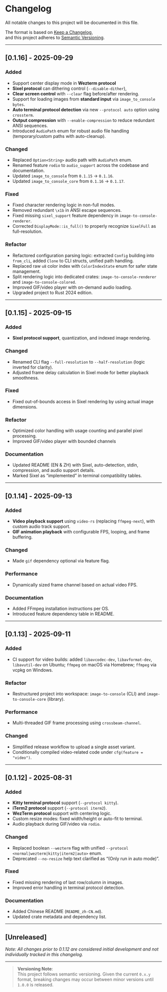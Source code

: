 # Changelog

All notable changes to this project will be documented in this file.

The format is based on [Keep a Changelog](https://keepachangelog.com/en/1.1.0/),  
and this project adheres to [Semantic Versioning](https://semver.org/spec/v2.0.0.html).

---

## [0.1.16] - 2025-09-29

### Added

- Support center display mode in **Wezterm protocol**
- **Sixel protocol** can dithering control (`--disable-dither`),
- **Clear screen control** with `--clear` flag before/after rendering.
- Support for loading images from **standard input** via `image_to_console bytes`.
- **Auto terminal protocol detection** via new `--protocol auto` option using `crossterm`.
- **Output compression** with `--enable-compression` to reduce redundant ANSI sequences.
- Introduced `AudioPath` enum for robust audio file handling (temporary/custom paths with auto-cleanup).

### Changed

- Replaced `Option<String>` audio path with `AudioPath` enum.
- Renamed feature `rodio` to `audio_support` across the codebase and documentation.
- Updated `image_to_console` from `0.1.15` → `0.1.16`.
- Updated `image_to_console_core` from `0.1.16` → `0.1.17`.

### Fixed
- Fixed character rendering logic in non-full modes.
- Removed redundant `\x1b` in ANSI escape sequences.
- Fixed missing `sixel_support` feature dependency in `image-to-console-renderer`.
- Corrected `DisplayMode::is_full()` to properly recognize `SixelFull` as full-resolution.

### Refactor
- Refactored configuration parsing logic: extracted `Config` building into `from_cli`, added `Clone` to CLI structs, unified path handling.
- Replaced raw `u8` color index with `ColorIndexState` enum for safer state management.
- Split rendering logic into dedicated crates: `image-to-console-renderer` and `image-to-console-colored`.
-  Improved GIF/video player with on-demand audio loading.
- Upgraded project to Rust 2024 edition.

---

## [0.1.15] - 2025-09-15

### Added
- **Sixel protocol support**, quantization, and indexed image rendering.

### Changed
- Renamed CLI flag `--full-resolution` to `--half-resolution` (logic inverted for clarity).
- Adjusted frame delay calculation in Sixel mode for better playback smoothness.

### Fixed
- Fixed out-of-bounds access in Sixel rendering by using actual image dimensions.

### Refactor
- Optimized color handling with usage counting and parallel pixel processing.
- Improved GIF/video player with bounded channels

### Documentation
- Updated README (EN & ZH) with Sixel, auto-detection, stdin, compression, and audio support details.
- Marked Sixel as “implemented” in terminal compatibility tables.

---

## [0.1.14] - 2025-09-13

### Added
- **Video playback support** using `video-rs` (replacing `ffmpeg-next`), with custom audio track support.
- **GIF animation playback** with configurable FPS, looping, and frame buffering.

### Changed
- Made `gif` dependency optional via feature flag.

### Performance
- Dynamically sized frame channel based on actual video FPS.

### Documentation
- Added FFmpeg installation instructions per OS.
- Introduced feature dependency table in README.

---

## [0.1.13] - 2025-09-11

### Added
- CI support for video builds: added `libavcodec-dev`, `libavformat-dev`, `libavutil-dev` on Ubuntu; `ffmpeg` on macOS via Homebrew; `ffmpeg` via vcpkg on Windows.

### Refactor
- Restructured project into workspace: `image-to-console` (CLI) and `image-to-console-core` (library).

### Performance
- Multi-threaded GIF frame processing using `crossbeam-channel`.

### Changed

- Simplified release workflow to upload a single asset variant.
- Conditionally compiled video-related code under `cfg(feature = "video")`.

---

## [0.1.12] - 2025-08-31

### Added
- **Kitty terminal protocol** support (`--protocol kitty`).
- **iTerm2 protocol** support (`--protocol iterm2`).
- **WezTerm protocol** support with centering logic.
- Custom resize modes: fixed width/height or auto-fit to terminal.
- Audio playback during GIF/video via `rodio`.

### Changed
- Replaced boolean `--wezterm` flag with unified `--protocol <normal|wezterm|kitty|iterm2|auto>` enum.
- Deprecated `--no-resize` help text clarified as “(Only run in auto mode)”.

### Fixed
- Fixed missing rendering of last row/column in images.
- Improved error handling in terminal protocol detection.

### Documentation
- Added Chinese README (`README_zh-CN.md`).
- Updated crate metadata and dependency list.

---

## [Unreleased]

_Note: All changes prior to 0.1.12 are considered initial development and not individually tracked in this changelog._

---

> **Versioning Note**:  
> This project follows semantic versioning. Given the current `0.x.y` format, breaking changes may occur between minor versions until `1.0.0` is released.